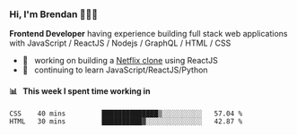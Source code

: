 ### Hi, I'm Brendan 👨🏻‍💻

<b>Frontend Developer</b> having experience building full stack web applications with JavaScript / ReactJS / Nodejs / GraphQL / HTML / CSS</p>

 - 🚀 	&nbsp; working on building a [Netflix clone](https://github.com/brendantfinn/netflix-clone) using ReactJS
 - 🌱 	&nbsp; continuing to learn JavaScript/ReactJS/Python

 
 
#### 📊 	&nbsp; This week I spent time working in
<!--START_SECTION:waka-->
```text
CSS    40 mins         ██████████████▒░░░░░░░░░░   57.04 % 
HTML   30 mins         ██████████▓░░░░░░░░░░░░░░   42.87 % 
```
<!--END_SECTION:waka-->
